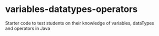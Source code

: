 # variables-datatypes-operators
Starter code to test students on their knowledge of variables, dataTypes and operators in Java
